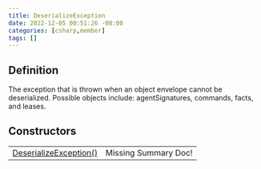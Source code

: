```yaml
---
title: DeserializeException
date: 2022-12-05 00:51:26 -08:00
categories: [csharp,member]
tags: []
---
```


## Definition

The exception that is thrown when an object envelope cannot be deserialized. Possible objects include:
agentSignatures,
commands, facts, and leases.

## Constructors
<table><tr><td><!--/posts/csharp.member.entitydb.common.exceptions.deserializeexception-.ctor#.../--><a href='#'>DeserializeException()</a></td><td>Missing Summary Doc!</td></tr></table>

